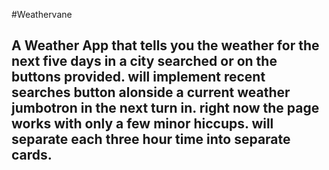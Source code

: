 #Weathervane

## A Weather App that tells you the weather for the next five days in a city searched or on the buttons provided. will implement recent searches button alonside a current weather jumbotron in the next turn in. right now the page works with only a few minor hiccups. will separate each three hour time into separate cards.